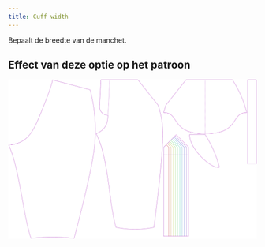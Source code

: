 ```yaml
---
title: Cuff width
---
```


Bepaalt de breedte van de manchet.



## Effect van deze optie op het patroon
![Deze afbeelding toont het effect van deze optie door meerdere varianten die een andere waarde hebben voor deze optie te vervangen](cornelius_cuffwidth_sample.svg "Effect van deze optie op het patroon")